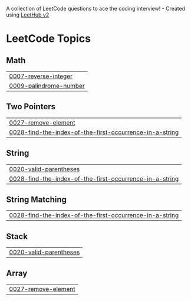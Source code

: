 A collection of LeetCode questions to ace the coding interview! - Created using [LeetHub v2](https://github.com/arunbhardwaj/LeetHub-2.0)
<!---LeetCode Topics Start-->
# LeetCode Topics
## Math
|  |
| ------- |
| [0007-reverse-integer](https://github.com/sivajisivakumar/Leetcode/tree/master/0007-reverse-integer) |
| [0009-palindrome-number](https://github.com/sivajisivakumar/Leetcode/tree/master/0009-palindrome-number) |
## Two Pointers
|  |
| ------- |
| [0027-remove-element](https://github.com/sivajisivakumar/Leetcode/tree/master/0027-remove-element) |
| [0028-find-the-index-of-the-first-occurrence-in-a-string](https://github.com/sivajisivakumar/Leetcode/tree/master/0028-find-the-index-of-the-first-occurrence-in-a-string) |
## String
|  |
| ------- |
| [0020-valid-parentheses](https://github.com/sivajisivakumar/Leetcode/tree/master/0020-valid-parentheses) |
| [0028-find-the-index-of-the-first-occurrence-in-a-string](https://github.com/sivajisivakumar/Leetcode/tree/master/0028-find-the-index-of-the-first-occurrence-in-a-string) |
## String Matching
|  |
| ------- |
| [0028-find-the-index-of-the-first-occurrence-in-a-string](https://github.com/sivajisivakumar/Leetcode/tree/master/0028-find-the-index-of-the-first-occurrence-in-a-string) |
## Stack
|  |
| ------- |
| [0020-valid-parentheses](https://github.com/sivajisivakumar/Leetcode/tree/master/0020-valid-parentheses) |
## Array
|  |
| ------- |
| [0027-remove-element](https://github.com/sivajisivakumar/Leetcode/tree/master/0027-remove-element) |
<!---LeetCode Topics End-->